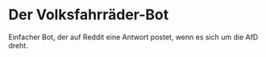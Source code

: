 # Der Volksfahrräder-Bot

Einfacher Bot, der auf Reddit eine Antwort postet, wenn es sich um die AfD dreht.
